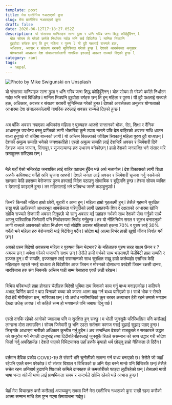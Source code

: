 ```yaml
---
template: post
title: मेरा छातीभित्र नअटाएको कुरा
slug: मेरा छातीभित्र नअटाएको कुरा
draft: false
date: 2020-06-12T17:18:27.052Z
description: यो संसारमा मानिसहरु साना ठुला र धनि गरिब जन्म शिद्ध कोहिहुँदैनन् l
  योत सोयम ले गरेको कर्मले निर्धारण गर्दछ भनि सर्ब बिधितैछ l मानिस भित्रपनि
  दुइवोटा बर्गहरु छन् ति हुन् महिला र पुरुष l यी दुवै पक्षलाई राज्यले हक,
  अधिकार, अवसर र संरक्षण बराबरी सुनिस्चित गरेको हुन्छ l देशको आबसेकता अनुसार
  योग्यताको आधारमा देश संचालनकोलागी नागरिक हरुलाई अवसर राज्यले दिएको हुन्छ l
category: rant
tags:
  - nepal
---
```

![Photo by Mike Swigunski on Unsplash](/media/mike-swigunski-op0h_zmjr5o-unsplash.jpg "Photo by Mike Swigunski on Unsplash")

यो संसारमा मानिसहरु साना ठुला र धनि गरिब जन्म शिद्ध कोहिहुँदैनन् l योत सोयम ले गरेको कर्मले निर्धारण गर्दछ भनि सर्ब बिधितैछ l मानिस भित्रपनि दुइवोटा बर्गहरु छन् ति हुन् महिला र पुरुष l यी दुवै पक्षलाई राज्यले हक, अधिकार, अवसर र संरक्षण बराबरी सुनिस्चित गरेको हुन्छ l देशको आबसेकता अनुसार योग्यताको आधारमा देश संचालनकोलागी नागरिक हरुलाई अवसर राज्यले दिएको हुन्छ l

\
अब बाँकि अवसर नपाएका अधिकांस महिला र पुरुषहरु आफ्नो सन्तानको भोक, रोग़, शिक्षा र दैनिक आधारभूत उपभोग्य बस्तु प्राप्तिको लागी भौतारिदा कुनै उपाय नलागे पछि देश बाहिरको अवसर माथि धाउन बाध्य हुनुपर्छ यो धर्तिम़ा बाच्नको लागी l यो अन्तिम बिकल्पको जोखिम स्विकार्नु महिला पुरुष दुवै बाध्यछन् l देशको अमुल्य सम्पति भनेको जनशकतीहो l एस्तो अमुल्य सम्पति लाई देशभित्रै अवसर र जिमेवारी दिने देशहरु आज जापान, सिंगापुर,र सुजरल्याण्ड हरु उधारण बनेकोछन् l हाम्रो देशको जनसक्ति भने संसार भरि छताछुल्ल छरिएका छन् l

\
मैले यहाँ येसो भनिरहंदा जनशक्ति लाई बाहिर पठाउन हुँदैन भन्ने अर्थ नलागोस l देश विकासको लागी शिक्षा अरुकै कपिक्याट गर्नेहो अनि सृजना आफ्नो l देशले जनता लाई अवसर र जिमेवारी सृजना गर्नु नसकेको खण्डमा केहि हदसम्म बेरोजगार पुरुष हरुलाई विदेश पठाउनु सोभाबिक र बुद्धिमनि हुन्छ l तेस्मा सोयम व्यक्ति र देशलाई फाइदानै हुन्छ l तर महिलालाई भने प्रतिबन्ध जस्तै कडाहुनुपर्छ l

\
किन? किनकी महिला हाम्रो छोरी, बुहारी र आमा हुन् l महिला हाम्रो गृहलक्ष्मी हुन् l तेसैले गृहमानै सुरक्षित राख्नु पर्छl उहाँहरुको आधारभुत आबसेकता परिपूर्तिको लागी उहाहरुकै शिप र दक्षताको आधारम़ा खोजि खोजि राज्यले रोजगारी अवसर दिनुपर्छl यो सानु अवसर मई उहांहरु गर्भको साथ देशको सेवा गर्नुको साथै आफ्नु पारिवारिक जिमेवारी पनि निर्बादरुपमा निर्वाह गर्नुहुन्छ l तर यो नीतिनियेम सरल र सुलभ बनाउनुको लागी राज्यले अवसरको कोटा निर्धारण गर्दा सोदेशि अवसर महिलाको हकम़ा 70% र पुरुष लाई 30% गर्नेहो भने महिला हरु बेरोजगारी भाई बिदेशिनु पर्दैन l सोदेश मई आत्मा निर्भर हासी खुशी जीवन निर्वाह गर्ने छन् l

अबको प्रस्न बिदेशी अवसरमा महिला र पुरुषम़ा किन भेदभाव? के महिलाहरु पुरुष सरह सक्षम छैनन र ? अबस्य छन् l अपेक्षा गरेको भन्दापनि सक्षम छन् l तेसैले हामी गर्भको साथ भन्नसक्छौ चेलीबेटी हाम्रा सम्पति र इज्जत हुन् l यी सम्पति, इज्जतहरु लाई ससम्मानको साथ सुरक्षित राख्नु हाम्रो कर्तब्यहोl एसभित्र केहि महिलाहरु रहरले नभई बाध्यता ले बिदेशीयेर आज जिबन र मोरनको दोसाधमा परदेशी जिबन रक्षसी दानब, नारपिचास हरु संग जिबनकै अन्तिम घडी सम्म बेसाहारा एक्लै लडी रहेछन l

\
बिभिन्न परिबन्धले हाम्रा होनहार चेलीहरु बिदेशी भूमिमा दाम बिनाको काम गर्नु बाध्य बनाइएकोछ l कतिपये अभाद्र घिर्णित कार्य र बाउ बिनाको बच्चा को कारण आत्म दाह गर्न बाध्य पारिएको छ l साथै भोक र रोगले हेर्दा हेर्दै मोरीरहेका छन्, मारियका छन् l यो अबोध नारीमाथिको क्रुर बरबर अत्याचार हेरी रहने तमासे भगवान देख्दा उधेक् लाक्छ l यो कहिले सम्म हो भगवानले पनि जबाफ दिनु पर्छ l

\
एस्तो दनकि रहेको आगोको ज्वालामा पनि म सुरक्षित हुन् सक्छु l म भोली जुनसुकै परिस्थितिम़ा पनि कसैलाई लान्छना दोस लगाउदिन l सोयम जिमेवारी छु भनि एउटा सर्तनाम कागज गराई बुझाई सुझाइ पठाए हुन्छ l लिङ्गकै आधारम़ा नारीको अधिकार कुन्ठीत गर्नु हुदैन l अब सम्बन्धित देशको राजदुतले र सरकारले उद्धार को अनुरोध गर्ने नेपाली दाजुभाई तथा दिदीबहिनीहरुलाई जुनसुकै रितले ससम्मान को साथ उद्धार गरी सोदेश फिर्ता गर्नु अपरिहार्यछ l देशले पाएको रिमिटयानस उहाँ हरुकै कृपाहो धर्म छोड्नु हाम्रो नैतिकता ले दिदैन l

\
वर्तमान दैविक प्रकोप COVID-19 ले संसारै भरि चुनौतीको सामना गर्न बाध्य बनाएको छ l तेसैले जो जहाँ रहेपनि एक्लै बस्न परेकोछ l यो संसार बिशाल र बिचित्रको छ अनि येहा बस्ने मान्छे पनि बिचित्रकै छन्l तेसैले सचेत रहन अनिबार्य हुदापनि शिक्षाको कमिले दानबहरु ले कमजोरीको फाइदा लुटीरहेको छन् l तेसअर्थ मात्री भाषा भन्दा अंग्रेजी भाषा लाई प्राथमिकता समय र सन्दर्भले खोजि रहेको भन्ने आभास हुन्छ l

\
येहाँ मेरा विचारहरु कसै कसैलाई अपाच्यहुन् सक्ला यिनै मेरा छातीभित्र नअटाको कुरा राखी रहदा कसैको आत्मा सम्मान माथि ठेस पुग्न गएमा छेमायाचना गर्दछु l